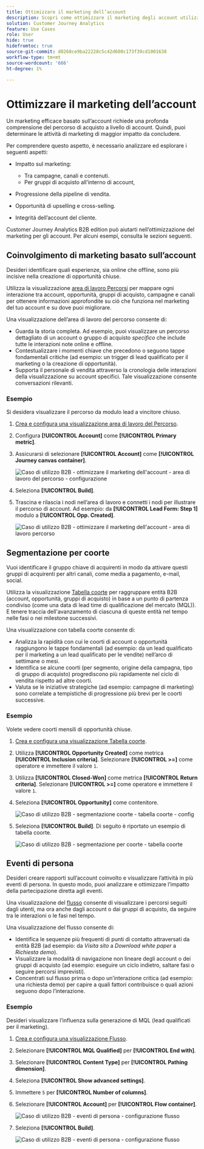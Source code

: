 ```yaml
---
title: Ottimizzare il marketing dell’account
description: Scopri come ottimizzare il marketing degli account utilizzando Customer Journey Analytics B2B edition.
solution: Customer Journey Analytics
feature: Use Cases
role: User
hide: true
hidefromtoc: true
source-git-commit: d0268ce9ba22228c5c42d600c173f39cd1001638
workflow-type: tm+mt
source-wordcount: '666'
ht-degree: 1%

---
```


# Ottimizzare il marketing dell’account

Un marketing efficace basato sull’account richiede una profonda comprensione del percorso di acquisto a livello di account. Quindi, puoi determinare le attività di marketing di maggior impatto da concludere.

Per comprendere questo aspetto, è necessario analizzare ed esplorare i seguenti aspetti:

* Impatto sul marketing:

   * Tra campagne, canali e contenuti.
   * Per gruppi di acquisto all’interno di account,

* Progressione della pipeline di vendita.
* Opportunità di upselling e cross-selling.
* Integrità dell’account del cliente.


Customer Journey Analytics B2B edition può aiutarti nell’ottimizzazione del marketing per gli account. Per alcuni esempi, consulta le sezioni seguenti.


## Coinvolgimento di marketing basato sull’account

Desideri identificare quali esperienze, sia online che offline, sono più incisive nella creazione di opportunità chiuse.

Utilizza la visualizzazione [area di lavoro Percorsi](/help/analysis-workspace/visualizations/journey-canvas/journey-canvas.md) per mappare ogni interazione tra account, opportunità, gruppi di acquisto, campagne e canali per ottenere informazioni approfondite su ciò che funziona nel marketing del tuo account e su dove puoi migliorare.

Una visualizzazione dell’area di lavoro del percorso consente di:

* Guarda la storia completa. Ad esempio, puoi visualizzare un percorso dettagliato di un account o gruppo di acquisto *specifico* che include tutte le interazioni note online e offline.
* Contestualizzare i momenti chiave che precedono o seguono tappe fondamentali critiche (ad esempio: un trigger di lead qualificato per il marketing o la creazione di opportunità).
* Supporta il personale di vendita attraverso la cronologia delle interazioni della visualizzazione su account specifici. Tale visualizzazione consente conversazioni rilevanti.

### Esempio

Si desidera visualizzare il percorso da modulo lead a vincitore chiuso.

1. [Crea e configura una visualizzazione area di lavoro del Percorso](/help/analysis-workspace/visualizations/journey-canvas/configure-journey-canvas.md).
1. Configura **[!UICONTROL Account]** come **[!UICONTROL Primary metric]**.
1. Assicurarsi di selezionare **[!UICONTROL Account]** come **[!UICONTROL Journey canvas container]**.

   ![Caso di utilizzo B2B - ottimizzare il marketing dell&#39;account - area di lavoro del percorso - configurazione](assets/b2b-uc-optimize-marketing-journey-canvas-config.png)

1. Seleziona **[!UICONTROL Build]**.
1. Trascina e rilascia i nodi nell’area di lavoro e connetti i nodi per illustrare il percorso di account. Ad esempio: da **[!UICONTROL Lead Form: Step 1]** modulo a **[!UICONTROL Opp. Created]**.

   ![Caso di utilizzo B2B - ottimizzare il marketing dell&#39;account - area di lavoro percorso](assets/b2b-uc-optimize-marketing-journey-canvas.png)


## Segmentazione per coorte

Vuoi identificare il gruppo chiave di acquirenti in modo da attivare questi gruppi di acquirenti per altri canali, come media a pagamento, e-mail, social.

Utilizza la visualizzazione [Tabella coorte](/help/analysis-workspace/visualizations/cohort-table/cohort-analysis.md) per raggruppare entità B2B (account, opportunità, gruppi di acquisto) in base a un punto di partenza condiviso (come una data di lead time di qualificazione del mercato (MQL)). E tenere traccia dell&#39;avanzamento di ciascuna di queste entità nel tempo nelle fasi o nei milestone successivi.

Una visualizzazione con tabella coorte consente di:

* Analizza la rapidità con cui le coorti di account o opportunità raggiungono le tappe fondamentali (ad esempio: da un lead qualificato per il marketing a un lead qualificato per le vendite) nell’arco di settimane o mesi.
* Identifica se alcune coorti (per segmento, origine della campagna, tipo di gruppo di acquisto) progrediscono più rapidamente nel ciclo di vendita rispetto ad altre coorti.
* Valuta se le iniziative strategiche (ad esempio: campagne di marketing) sono correlate a tempistiche di progressione più brevi per le coorti successive.

### Esempio

Volete vedere coorti mensili di opportunità chiuse.

1. [Crea e configura una visualizzazione Tabella coorte](/help/analysis-workspace/visualizations/cohort-table/t-cohort.md).
1. Utilizza **[!UICONTROL Opportunity Created]** come metrica **[!UICONTROL Inclusion criteria]**. Selezionare **[!UICONTROL >=]** come operatore e immettere il valore `1`.
1. Utilizza **[!UICONTROL Closed-Won]** come metrica **[!UICONTROL Return criteria]**. Selezionare **[!UICONTROL >=]** come operatore e immettere il valore `1`.
1. Seleziona **[!UICONTROL Opportunity]** come contenitore.

   ![Caso di utilizzo B2B - segmentazione coorte - tabella coorte - config](assets/b2b-uc-optimize-marketing-cohort-table-config.png)

1. Seleziona **[!UICONTROL Build]**. Di seguito è riportato un esempio di tabella coorte.

   ![Caso di utilizzo B2B - segmentazione per coorte - tabella coorte](assets/b2b-uc-optimize-marketing-cohort-table.png)


## Eventi di persona

Desideri creare rapporti sull’account coinvolto e visualizzare l’attività in più eventi di persona. In questo modo, puoi analizzare e ottimizzare l’impatto della partecipazione diretta agli eventi.

Una visualizzazione del [flusso](/help/analysis-workspace/visualizations/c-flow/flow.md) consente di visualizzare i percorsi seguiti dagli utenti, ma ora anche dagli account o dai gruppi di acquisto, da seguire tra le interazioni o le fasi nel tempo.

Una visualizzazione del flusso consente di:

* Identifica le sequenze più frequenti di punti di contatto attraversati da entità B2B (ad esempio: da *Visita sito* a *Download white paper* a *Richiesta demo*).
* Visualizzare la modalità di navigazione non lineare degli account o dei gruppi di acquisto (ad esempio: eseguire un ciclo indietro, saltare fasi o seguire percorsi imprevisti).
* Concentrati sul flusso prima o dopo un’interazione critica (ad esempio: una richiesta demo) per capire a quali fattori contribuisce o quali azioni seguono dopo l’interazione.

### Esempio

Desideri visualizzare l’influenza sulla generazione di MQL (lead qualificati per il marketing).

1. [Crea e configura una visualizzazione Flusso](/help/analysis-workspace/visualizations/c-flow/create-flow.md).
1. Selezionare **[!UICONTROL MQL Qualified]** per **[!UICONTROL End with]**.
1. Selezionare **[!UICONTROL Content Type]** per **[!UICONTROL Pathing dimension]**.
1. Seleziona **[!UICONTROL Show advanced settings]**.
1. Immettere `5` per **[!UICONTROL Number of columns]**.
1. Selezionare **[!UICONTROL Account]** per **[!UICONTROL Flow container]**.

   ![Caso di utilizzo B2B - eventi di persona - configurazione flusso](assets/b2b-uc-optimize-marketing-flow-config.png)

1. Seleziona **[!UICONTROL Build]**.

   ![Caso di utilizzo B2B - eventi di persona - configurazione flusso](assets/b2b-uc-optimize-marketing-flow.png)

